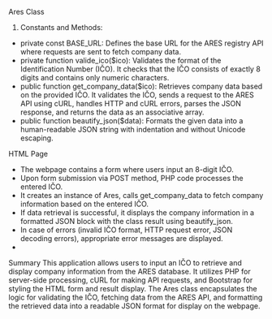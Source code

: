 Ares Class

1. Constants and Methods:

- private const BASE_URL: Defines the base URL for the ARES registry API where requests are sent to fetch company data.
- private function valide_ico($ico): Validates the format of the Identification Number (IČO). It checks that the IČO consists of exactly 8 digits and contains only numeric characters.
- public function get_company_data($ico): Retrieves company data based on the provided IČO. It validates the IČO, sends a request to the ARES API using cURL, handles HTTP and cURL errors, parses the JSON response, and returns the data as an associative array.
- public function beautify_json($data): Formats the given data into a human-readable JSON string with indentation and without Unicode escaping.
  
HTML Page

- The webpage contains a form where users input an 8-digit IČO.
- Upon form submission via POST method, PHP code processes the entered IČO.
- It creates an instance of Ares, calls get_company_data to fetch company information based on the entered IČO.
- If data retrieval is successful, it displays the company information in a formatted JSON block with the class result using beautify_json.
- In case of errors (invalid IČO format, HTTP request error, JSON decoding errors), appropriate error messages are displayed.
- 
Summary
This application allows users to input an IČO to retrieve and display company information from the ARES database. It utilizes PHP for server-side processing, cURL for making API requests, and Bootstrap for styling the HTML form and result display. The Ares class encapsulates the logic for validating the IČO, fetching data from the ARES API, and formatting the retrieved data into a readable JSON format for display on the webpage.
